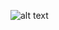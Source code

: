 ![alt text](https://github.com/yektaokdan/Termosense/blob/main/image_for_readme/mockup.png?raw=true)
